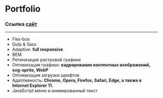 # Portfolio
### Ссылка [сайт](https://shramkoweb.github.io/Portfolio)

***
- Flex-box
- Gulp & Sass
- Adaptive: **full responsive**
- BEM
- Ретинизация растровой графики 
- Оптимизация графики: **кадрирование контентных изображений, svg-sprite, WebP**
- Оптимизация загрузки шрифтов
- Адаптивность: **Chrome, Opera, Firefox, Safari, Edge, а также в Internet Explorer 11.**
- JavaScript меню и анимированный текст
